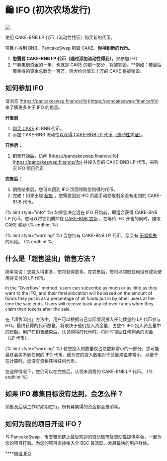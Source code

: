 # 🛍 IFO \(初次农场发行\)

![](https://gblobscdn.gitbook.com/assets%2F-MHREX7DHcljbY5IkjgJ%2F-Mb9x441YfL2wBkVRPTE%2F-Mb9xWj28M1Jkide1spw%2Fdocs%20masthead%20%286%29.png?alt=media&token=dde633b3-a156-45e6-b763-63533fc4a355)

使用 CAKE-BNB LP 代币（流动性凭证）购买新的代币。

项目方得到 BNB，PancakeSwap 销毁 CAKE。**你得到新的代币。**

1. **您需要 CAKE-BNB LP 代币（通过添加流动性得到）**，来参加 IFO 
2. **募集到资金的一半，也就是 CAKE 的那一部分，将被销毁。**例如：若最后募集得的资金总数为一百万，则大约价值五十万的 CAKE 将被销毁。

## **如何参加 IFO**

请浏览 [https://pancakeswap.finance/ifo](https://pancakeswap.finance/ifo) 来了解更多关于 IFO 的信息。

**开售前**

1. [购买 CAKE](https://exchange.pancakeswap.finance/?_gl=1*1bc8owa*_ga*ODA4ODE5MjM4LjE2MDUxNTI3NTE.*_ga_334KNG3DMQ*MTYwNTQ4OTEwNy4yNi4xLjE2MDU0ODkxMjcuMA..#/swap) 和 BNB 代币。
2. 添加 CAKE-BNB 流动性[以获得 CAKE-BNB LP 代币（流动性凭证）](https://exchange.pancakeswap.finance/?_gl=1*14203p6*_ga*ODA4ODE5MjM4LjE2MDUxNTI3NTE.*_ga_334KNG3DMQ*MTYwNTQ4OTEwNy4yNi4xLjE2MDU0ODkyMzAuMA..#/pool)。

**开售后：**

1. 销售开始后，访问 [https://pancakeswap.finance/ifo](https://pancakeswap.finance/ifo) 并投入您的 CAKE-BNB LP 代币，来购买 IFO 项目代币

**完售后：**

1. 销售结束后，您可以回到 IFO 页面领取您购得的代币。
2. 完成！如果出现 [超售](https://app.gitbook.com/@pancakeswap-1/s/pancakeswap/~/drafts/-MMK-KmBq5_Mfs94Ul6x/core-products/ifo-initial-farm-offering#overflow) ，您需要回到 IFO 页面手动领取剩余没有用到的 CAKE-BNB 代币。

{% hint style="info" %}
如果您决定远在 IFO 开始前，即组合获得 CAKE-BNB LP 代币。您可以将它们质押在 [CAKE-BNB 农场](https://pancakeswap.finance/farms) ，在等待 IFO 开售的同时，赚取 CAKE 奖励
{% endhint %}

{% hint style="warning" %}
当您持有 CAKE-BNB LP 代币，您会有 [无常损失](https://academy.binance.com/en/articles/impermanent-loss-explained) 的风险。
{% endhint %}

## **什么是「超售溢出」销售方法？** <a id="overflow"></a>

简单来说：您投入得更多，您将获得更多。在完售后，您可以领取任何没有成功使用并支付的 LP 代币。

In the “Overflow” method, users can subscribe as much or as little as they want to the IFO, and their final allocation will be based on the amount of funds they put in as a percentage of all funds put in by other users at the time the sale ends. Users will receive back any leftover funds when they claim their tokens after the sale.

在「超售溢出」方法中，用户可以根据自己实际情况投入任何数量的 LP 代币参与 IFO。最终获得的代币数量，将取决于他们投入资金量，占整个 IFO 投入资金量中的份额。用户在销售结束后，认领购得的代币时，将同时领回任何剩余的资金（LP 代币）。

{% hint style="warning" %}
若您投入的数量仅占总数非常小的一部分，您可能最终会买不到任何的 IFO 代币。因为您的投入数相对于总量来说非常小，以至于在计算时，您没有资格获得任何代币。

在这种情况下，您仍可以在完售后，认领未消费的 CAKE-BNB LP 代币。
{% endhint %}

## 如果 IFO 募集目标没有达到，会怎么样？

销售及后续工作将如期进行，所有募集得的资金都会被消耗。

## 如何为我的项目开设 IFO？

与 PancakeSwap，币安智能链上最受欢迎的自动做市及流动性提供平台，一起为您的项目打新。为您的项目直接接入全 BSC 最活跃、发展最快的用户群体。

\*\*\*\*[申请 IFO](https://docs.google.com/forms/d/e/1FAIpQLScGdT5rrVMr4WOWr08pvcroSeuIOtEJf1sVdQGVdcAOqryigQ/viewform)

